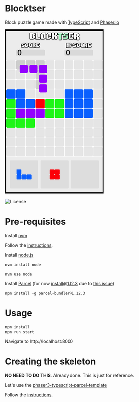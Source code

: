 # Blocktser
Block puzzle game made with [TypeScript](https://www.typescriptlang.org/) and [Phaser.io](https://phaser.io/)

![screenshot](blocktser.png)

![License](https://img.shields.io/badge/license-MIT-green)

# Pre-requisites

Install [nvm](https://github.com/nvm-sh/nvm)

Follow the [instructions](https://github.com/nvm-sh/nvm#install--update-script).

Install [node.js](https://nodejs.org)
```
nvm install node

nvm use node
```

Install [Parcel](https://parceljs.org)
(for now install@1.12.3 due to [this issue](https://github.com/parcel-bundler/parcel/issues/5943))
```
npm install -g parcel-bundler@1.12.3
```

# Usage

```
npm install
npm run start
```
Navigate to http://localhost:8000

# Creating the skeleton

**NO NEED TO DO THIS**. Already done. This is just for reference.


Let's use the [phaser3-typescript-parcel-template](https://github.com/ourcade/phaser3-typescript-parcel-template)

Follow the [instructions](https://github.com/ourcade/phaser3-typescript-parcel-template#getting-started). 



